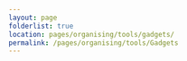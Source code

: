 ```yaml
---
layout: page
folderlist: true
location: pages/organising/tools/gadgets/
permalink: /pages/organising/tools/Gadgets
---
```

